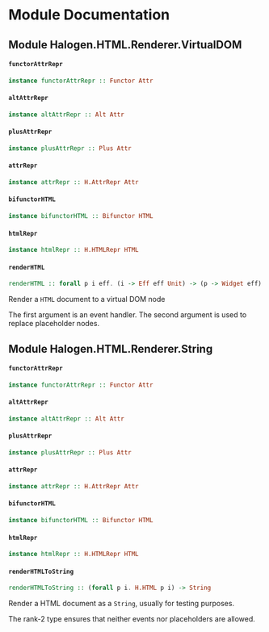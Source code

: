 # Module Documentation

## Module Halogen.HTML.Renderer.VirtualDOM

#### `functorAttrRepr`

``` purescript
instance functorAttrRepr :: Functor Attr
```


#### `altAttrRepr`

``` purescript
instance altAttrRepr :: Alt Attr
```


#### `plusAttrRepr`

``` purescript
instance plusAttrRepr :: Plus Attr
```


#### `attrRepr`

``` purescript
instance attrRepr :: H.AttrRepr Attr
```


#### `bifunctorHTML`

``` purescript
instance bifunctorHTML :: Bifunctor HTML
```


#### `htmlRepr`

``` purescript
instance htmlRepr :: H.HTMLRepr HTML
```


#### `renderHTML`

``` purescript
renderHTML :: forall p i eff. (i -> Eff eff Unit) -> (p -> Widget eff) -> H.HTML p i -> VTree
```

Render a `HTML` document to a virtual DOM node

The first argument is an event handler.
The second argument is used to replace placeholder nodes.


## Module Halogen.HTML.Renderer.String

#### `functorAttrRepr`

``` purescript
instance functorAttrRepr :: Functor Attr
```


#### `altAttrRepr`

``` purescript
instance altAttrRepr :: Alt Attr
```


#### `plusAttrRepr`

``` purescript
instance plusAttrRepr :: Plus Attr
```


#### `attrRepr`

``` purescript
instance attrRepr :: H.AttrRepr Attr
```


#### `bifunctorHTML`

``` purescript
instance bifunctorHTML :: Bifunctor HTML
```


#### `htmlRepr`

``` purescript
instance htmlRepr :: H.HTMLRepr HTML
```


#### `renderHTMLToString`

``` purescript
renderHTMLToString :: (forall p i. H.HTML p i) -> String
```

Render a HTML document as a `String`, usually for testing purposes.

The rank-2 type ensures that neither events nor placeholders are allowed.



